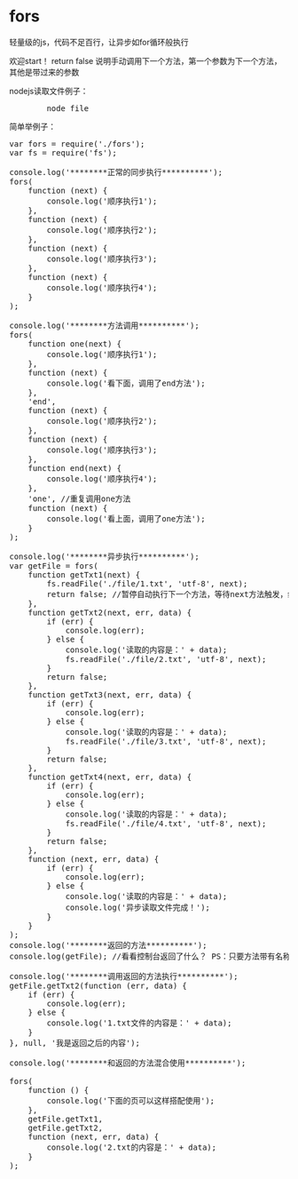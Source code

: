 # fors
轻量级的js，代码不足百行，让异步如for循环般执行


欢迎start！
return false 说明手动调用下一个方法，第一个参数为下一个方法，其他是带过来的参数

nodejs读取文件例子：
<pre>
        node file
</pre>

简单举例子：
<pre>
var fors = require('./fors');
var fs = require('fs');

console.log('********正常的同步执行**********');
fors(
    function (next) {
        console.log('顺序执行1');
    },
    function (next) {
        console.log('顺序执行2');
    },
    function (next) {
        console.log('顺序执行3');
    },
    function (next) {
        console.log('顺序执行4');
    }
);

console.log('********方法调用**********');
fors(
    function one(next) {
        console.log('顺序执行1');
    },
    function (next) {
        console.log('看下面，调用了end方法');
    },
    'end',
    function (next) {
        console.log('顺序执行2');
    },
    function (next) {
        console.log('顺序执行3');
    },
    function end(next) {
        console.log('顺序执行4');
    },
    'one', //重复调用one方法
    function (next) {
        console.log('看上面，调用了one方法');
    }
);

console.log('********异步执行**********');
var getFile = fors(
    function getTxt1(next) {
        fs.readFile('./file/1.txt', 'utf-8', next);
        return false; //暂停自动执行下一个方法，等待next方法触发，继续执行下一个方法
    },
    function getTxt2(next, err, data) {
        if (err) {
            console.log(err);
        } else {
            console.log('读取的内容是：' + data);
            fs.readFile('./file/2.txt', 'utf-8', next);
        }
        return false;
    },
    function getTxt3(next, err, data) {
        if (err) {
            console.log(err);
        } else {
            console.log('读取的内容是：' + data);
            fs.readFile('./file/3.txt', 'utf-8', next);
        }
        return false;
    },
    function getTxt4(next, err, data) {
        if (err) {
            console.log(err);
        } else {
            console.log('读取的内容是：' + data);
            fs.readFile('./file/4.txt', 'utf-8', next);
        }
        return false;
    },
    function (next, err, data) {
        if (err) {
            console.log(err);
        } else {
            console.log('读取的内容是：' + data);
            console.log('异步读取文件完成！');
        }
    }
);
console.log('********返回的方法**********');
console.log(getFile); //看看控制台返回了什么？ PS：只要方法带有名称的，都会在同步执行结束后返回

console.log('********调用返回的方法执行**********');
getFile.getTxt2(function (err, data) {
    if (err) {
        console.log(err);
    } else {
        console.log('1.txt文件的内容是：' + data);
    }
}, null, '我是返回之后的内容');

console.log('********和返回的方法混合使用**********');

fors(
    function () {
        console.log('下面的页可以这样搭配使用');
    },
    getFile.getTxt1,
    getFile.getTxt2,
    function (next, err, data) {
        console.log('2.txt的内容是：' + data);
    }
);
</pre>

